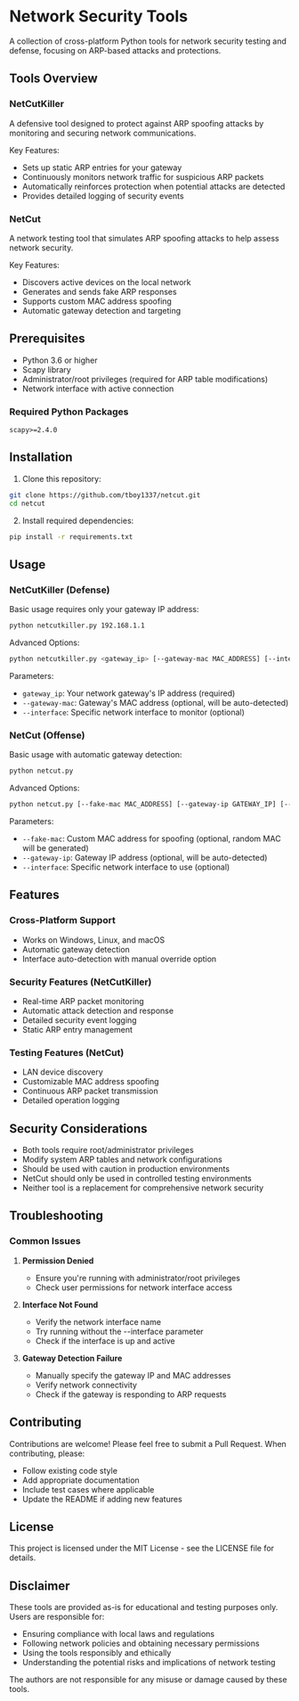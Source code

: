 # Network Security Tools

A collection of cross-platform Python tools for network security testing and defense, focusing on ARP-based attacks and protections.

## Tools Overview

### NetCutKiller
A defensive tool designed to protect against ARP spoofing attacks by monitoring and securing network communications.

Key Features:
- Sets up static ARP entries for your gateway
- Continuously monitors network traffic for suspicious ARP packets
- Automatically reinforces protection when potential attacks are detected
- Provides detailed logging of security events

### NetCut
A network testing tool that simulates ARP spoofing attacks to help assess network security.

Key Features:
- Discovers active devices on the local network
- Generates and sends fake ARP responses
- Supports custom MAC address spoofing
- Automatic gateway detection and targeting

## Prerequisites

- Python 3.6 or higher
- Scapy library
- Administrator/root privileges (required for ARP table modifications)
- Network interface with active connection

### Required Python Packages

```
scapy>=2.4.0
```

## Installation

1. Clone this repository:
```bash
git clone https://github.com/tboy1337/netcut.git
cd netcut
```

2. Install required dependencies:
```bash
pip install -r requirements.txt
```

## Usage

### NetCutKiller (Defense)

Basic usage requires only your gateway IP address:

```bash
python netcutkiller.py 192.168.1.1
```

Advanced Options:
```bash
python netcutkiller.py <gateway_ip> [--gateway-mac MAC_ADDRESS] [--interface INTERFACE_NAME]
```

Parameters:
- `gateway_ip`: Your network gateway's IP address (required)
- `--gateway-mac`: Gateway's MAC address (optional, will be auto-detected)
- `--interface`: Specific network interface to monitor (optional)

### NetCut (Offense)

Basic usage with automatic gateway detection:

```bash
python netcut.py
```

Advanced Options:
```bash
python netcut.py [--fake-mac MAC_ADDRESS] [--gateway-ip GATEWAY_IP] [--interface INTERFACE_NAME]
```

Parameters:
- `--fake-mac`: Custom MAC address for spoofing (optional, random MAC will be generated)
- `--gateway-ip`: Gateway IP address (optional, will be auto-detected)
- `--interface`: Specific network interface to use (optional)

## Features

### Cross-Platform Support
- Works on Windows, Linux, and macOS
- Automatic gateway detection
- Interface auto-detection with manual override option

### Security Features (NetCutKiller)
- Real-time ARP packet monitoring
- Automatic attack detection and response
- Detailed security event logging
- Static ARP entry management

### Testing Features (NetCut)
- LAN device discovery
- Customizable MAC address spoofing
- Continuous ARP packet transmission
- Detailed operation logging

## Security Considerations

- Both tools require root/administrator privileges
- Modify system ARP tables and network configurations
- Should be used with caution in production environments
- NetCut should only be used in controlled testing environments
- Neither tool is a replacement for comprehensive network security

## Troubleshooting

### Common Issues

1. **Permission Denied**
   - Ensure you're running with administrator/root privileges
   - Check user permissions for network interface access

2. **Interface Not Found**
   - Verify the network interface name
   - Try running without the --interface parameter
   - Check if the interface is up and active

3. **Gateway Detection Failure**
   - Manually specify the gateway IP and MAC addresses
   - Verify network connectivity
   - Check if the gateway is responding to ARP requests

## Contributing

Contributions are welcome! Please feel free to submit a Pull Request. When contributing, please:
- Follow existing code style
- Add appropriate documentation
- Include test cases where applicable
- Update the README if adding new features

## License

This project is licensed under the MIT License - see the LICENSE file for details.

## Disclaimer

These tools are provided as-is for educational and testing purposes only. Users are responsible for:
- Ensuring compliance with local laws and regulations
- Following network policies and obtaining necessary permissions
- Using the tools responsibly and ethically
- Understanding the potential risks and implications of network testing

The authors are not responsible for any misuse or damage caused by these tools.
